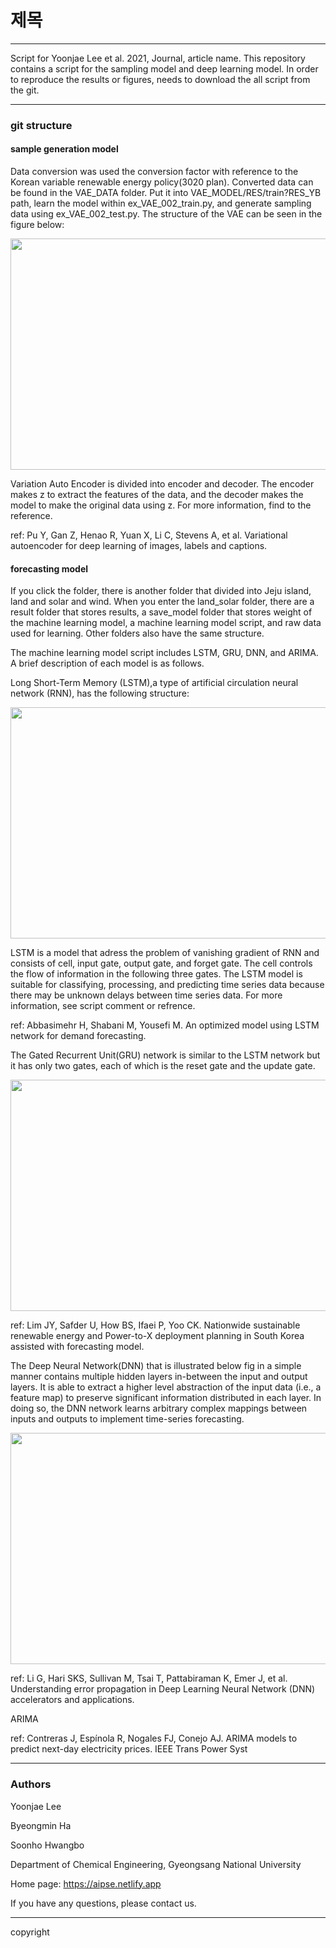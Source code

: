 # 제목
***

Script for Yoonjae Lee et al. 2021, Journal, article name.
This repository contains a script for the sampling model and deep learning model.
In order to reproduce the results or figures, needs to download the all script from the git.

***
### git structure

#### sample generation model

Data conversion was used the conversion factor with reference to the Korean variable renewable energy policy(3020 plan). Converted data can be found in the VAE_DATA folder. Put it into VAE_MODEL/RES/train?RES_YB path, learn the model within ex_VAE_002_train.py, and generate sampling data using ex_VAE_002_test.py.
The structure of the VAE can be seen in the figure below:


<img src="https://user-images.githubusercontent.com/91713489/138058810-b58c406e-9c81-48f7-9fea-9a08e671cf5a.jpg" width="600" height="370">


Variation Auto Encoder is divided into encoder and decoder. The encoder makes z to extract the features of the data, and the decoder makes the model to make the original data using z. For more information, find to the reference.

ref: Pu Y, Gan Z, Henao R, Yuan X, Li C, Stevens A, et al. Variational autoencoder for deep learning of images, labels and captions. 

#### forecasting model

If you click the folder, there is another folder that divided into Jeju island, land and solar and wind. When you enter the land_solar folder, there are a result folder that stores results, a save_model folder that stores weight of the machine learning model, a machine learning model script, and raw data used for learning. Other folders also have the same structure.

The machine learning model script includes LSTM, GRU, DNN, and ARIMA. A brief description of each model is as follows.

Long Short-Term Memory (LSTM),a type of artificial circulation neural network (RNN), has the following structure:

<img src="https://user-images.githubusercontent.com/91713489/138211197-90b88166-9e2f-40cd-b238-849a01375627.jpg" width="600" height="370">

LSTM is a model that adress the problem of vanishing gradient of RNN and consists of cell, input gate, output gate, and forget gate. The cell controls the flow of information in the following three gates. The LSTM model is suitable for classifying, processing, and predicting time series data because there may be unknown delays between time series data. For more information, see script comment or refrence.

ref: Abbasimehr H, Shabani M, Yousefi M. An optimized model using LSTM network for demand forecasting.

The Gated Recurrent Unit(GRU) network is similar to the LSTM network but it has only two gates, each of which is the reset gate and the update gate. 

<img src="https://user-images.githubusercontent.com/91713489/138211272-f71cf03f-8644-4a60-9cba-9cc588e7c1a9.jpg" width="600" height="370">

ref: Lim JY, Safder U, How BS, Ifaei P, Yoo CK. Nationwide sustainable renewable energy and Power-to-X deployment planning in South Korea assisted with forecasting model. 

The Deep Neural Network(DNN) that is illustrated below fig in a simple manner contains multiple hidden layers in-between the input and output layers. It is able to extract a higher level abstraction of the input data (i.e., a feature map) to preserve significant information distributed in each layer. In doing so, the DNN network learns arbitrary complex mappings between inputs and outputs to implement time-series forecasting.

<img src="https://user-images.githubusercontent.com/91713489/138211280-3baab93c-baeb-44a7-a2a5-f59f50597509.jpg" width="600" height="370">

ref: Li G, Hari SKS, Sullivan M, Tsai T, Pattabiraman K, Emer J, et al. Understanding error propagation in Deep Learning Neural Network (DNN) accelerators and applications. 

ARIMA

ref: Contreras J, Espínola R, Nogales FJ, Conejo AJ. ARIMA models to predict next-day electricity prices. IEEE Trans Power Syst

***
### Authors

Yoonjae Lee

Byeongmin Ha

Soonho Hwangbo

Department of Chemical Engineering, Gyeongsang National University

Home page: https://aipse.netlify.app

If you have any questions, please contact us.

***
copyright
